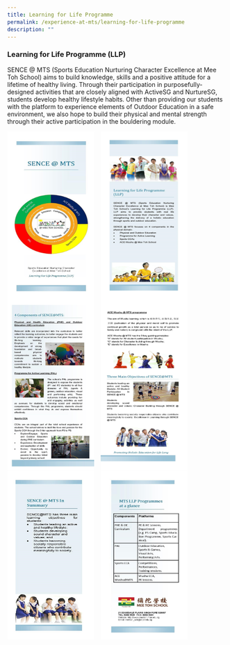 ```yaml
---
title: Learning for Life Programme
permalink: /experience-at-mts/learning-for-life-programme
description: ""
---
```

### Learning for Life Programme (LLP)

SENCE @ MTS (Sports Education Nurturing Character Excellence at Mee Toh School) aims to build knowledge, skills and a positive attitude for a lifetime of healthy living. Through their participation in purposefully-designed activities that are closely aligned with ActiveSG and NurtureSG, students develop healthy lifestyle habits. Other than providing our students with the platform to experience elements of Outdoor Education in a safe environment, we also hope to build their physical and mental strength through their active participation in the bouldering module.

<img src="/images/llp2.png" style="width:200px;height:390px;margin-right:15px;" align = "left"> <img src="/images/llp3.png" style="width:200px;height:390px;margin-right:15px;" align = "left">

<img src="/images/llp4.png" style="width:200px;height:390px;margin-right:15px;" align = "left"><img src="/images/llp5.png" style="width:200px;height:390px;margin-right:15px;" align = "left">

<img src="/images/llp6.png" style="width:200px;height:390px;margin-right:15px;" align = "left"><img src="/images/llp7.png" style="width:200px;height:390px;margin-right:15px;" align = "left">